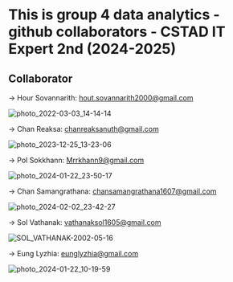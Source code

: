 # This is group 4 data analytics - github collaborators - CSTAD IT Expert 2nd (2024-2025)
## Collaborator 
-> Hour Sovannarith: hout.sovannarith2000@gmail.com

![photo_2022-03-03_14-14-14](https://github.com/VathanakSol/Group4_DA/assets/102912156/fdd39723-b663-4c21-9beb-f4c5b744ada6)

-> Chan Reaksa: chanreaksanuth@gmail.com

![photo_2023-12-25_13-23-06](https://github.com/VathanakSol/Group4_DA/assets/102912156/3991983d-b9cd-4573-b649-c3bff0d27a7c)

-> Pol Sokkhann: Mrrkhann9@gmail.com


![photo_2024-01-22_23-50-17](https://github.com/VathanakSol/Group4_DA/assets/102912156/32e5d981-05c9-4498-be85-752605f31cdb)

-> Chan Samangrathana: chansamangrathana1607@gmail.com

![photo_2024-02-02_23-42-27](https://github.com/VathanakSol/Group4_DA/assets/102912156/e3356c03-b289-4027-90a2-fb8c59224911)

-> Sol Vathanak: vathanaksol1605@gmail.com

![SOL_VATHANAK-2002-05-16](https://github.com/VathanakSol/Group4_DA/assets/102912156/2d0d2705-9fc9-4520-a981-538a7371f531)

-> Eung Lyzhia: eunglyzhia@gmail.com

![photo_2024-01-22_10-19-59](https://github.com/VathanakSol/Group4_DA/assets/102912156/c2309c42-8dea-4be2-96f8-0539c6983682)


